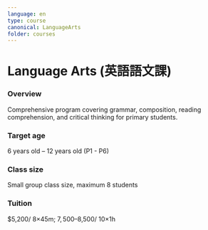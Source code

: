 ```yaml
---
language: en
type: course
canonical: LanguageArts
folder: courses
---
```

# Language Arts (英語語文課)

### Overview
Comprehensive program covering grammar, composition, reading comprehension, and critical thinking for primary students.

### Target age
6 years old – 12 years old (P1 - P6)

### Class size
Small group class size, maximum 8 students

### Tuition
$5,200/ 8×45m; $7,500–$8,500/ 10×1h

